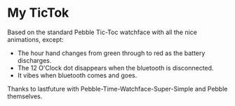 My TicTok
=======================================

Based on the standard Pebble Tic-Toc watchface with all the nice animations, except:

* The hour hand changes from green through to red as the battery discharges.
* The 12 O'Clock dot disappears when the bluetooth is disconnected. 
* It vibes when bluetooth comes and goes.

Thanks to lastfuture with Pebble-Time-Watchface-Super-Simple and Pebble themselves.


